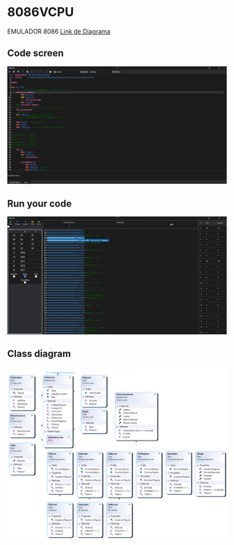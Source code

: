 # 8086VCPU
EMULADOR 8086
[Link de Diagrama](https://drive.google.com/file/d/1VMeHEZvVEvKrby4-qBhoDwCifExI74zW/view?usp=sharing)

## Code screen
![](https://raw.githubusercontent.com/Jon2G/8086VCPU/main/8086VCPU/Imgs/main1.jpg)

## Run your code
![](https://raw.githubusercontent.com/Jon2G/8086VCPU/main/8086VCPU/Imgs/main2.jpg)

## Class diagram
![](https://raw.githubusercontent.com/Jon2G/8086VCPU/main/ClassDiagram1.png)
